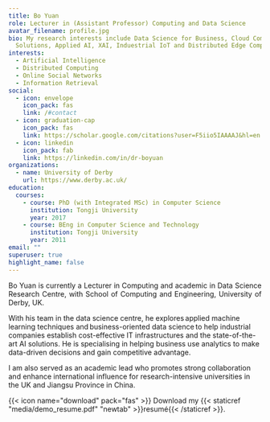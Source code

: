 ```yaml
---
title: Bo Yuan
role: Lecturer in (Assistant Professor) Computing and Data Science
avatar_filename: profile.jpg
bio: My research interests include Data Science for Business, Cloud Computing
  Solutions, Applied AI, XAI, Induestrial IoT and Distributed Edge Computing
interests:
  - Artificial Intelligence
  - Distributed Computing
  - Online Social Networks
  - Information Retrieval
social:
  - icon: envelope
    icon_pack: fas
    link: /#contact
  - icon: graduation-cap
    icon_pack: fas
    link: https://scholar.google.com/citations?user=F5iio5IAAAAJ&hl=en
  - icon: linkedin
    icon_pack: fab
    link: https://linkedin.com/in/dr-boyuan
organizations:
  - name: University of Derby
    url: https://www.derby.ac.uk/
education:
  courses:
    - course: PhD (with Integrated MSc) in Computer Science
      institution: Tongji University
      year: 2017
    - course: BEng in Computer Science and Technology
      institution: Tongji University
      year: 2011
email: ""
superuser: true
highlight_name: false
---
```

<p style='text-align: justify;'>  Bo Yuan is currently a Lecturer in Computing and academic in Data Science Research Centre, with School of Computing and Engineering, University of Derby, UK.

With his team in the data science centre, he explores applied machine learning techniques and business-oriented data science to help industrial companies establish cost-effective IT infrastructures and the state-of-the-art AI solutions. He is specialising in helping business use analytics to make data-driven decisions and gain competitive advantage.

I am also served as an academic lead who promotes strong collaboration and enhance international influence for research-intensive universities in the UK and Jiangsu Province in China. </p>

{{< icon name="download" pack="fas" >}} Download my {{< staticref "media/demo_resume.pdf" "newtab" >}}resumé{{< /staticref >}}.